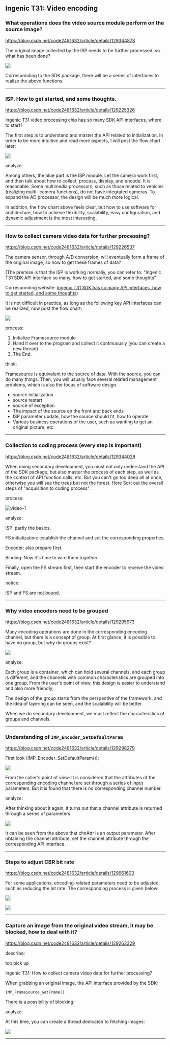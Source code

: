 Ingenic T31: Video encoding
---------------------------

### What operations does the video source module perform on the source image?
https://blog.csdn.net/code2481632/article/details/129344878

The original image collected by the ISP needs to be further processed, so what has been done?

![](pix/chart17.png)

Corresponding to the SDK package, there will be a series of interfaces to realize the above functions.

---

### ISP. How to get started, and some thoughts.
https://blog.csdn.net/code2481632/article/details/129225326

Ingenic T31 video processing chip has so many SDK API interfaces, where to start?

The first step is to understand and master the API related to initialization.
In order to be more intuitive and read more aspects, I will post the flow chart later:

![](pix/chart1.png)

analyze:

Among others, the blue part is the ISP module. Let the camera work first, and 
then talk about how to collect, process, display, and encode. It is reasonable.
Some multimedia processors, such as those related to vehicles (realizing multi-
camera functions), do not have integrated cameras. To expand the AD processor, 
the design will be much more logical.

In addition, the flow chart above feels clear, but how to use software for architecture,
how to achieve flexibility, scalability, easy configuration, and dynamic adjustment is
the most interesting.

---

### How to collect camera video data for further processing?
https://blog.csdn.net/code2481632/article/details/129226537

The camera sensor, through A/D conversion, will eventually form a frame of
the original image, so how to get these frames of data?

(The premise is that the ISP is working normally, you can refer to:
"Ingenic T31 SDK API interface so many, how to get started, and some thoughts"

Corresponding website: [Ingenic T31 SDK has so many API interfaces, how to get started,
and some thoughts](https://blog.csdn.net/code2481632/article/details/129225326))

It is not difficult in practice, as long as the following key API interfaces can
be realized, now post the flow chart:

![](pix/chart3.png)

process:

1. Initialize Framesource module
2. Hand it over to the program and collect it continuously (you can create a new thread)
3. The End.

think:

Framesource is equivalent to the source of data. With the source, you can do many things.
Then, you will usually face several related management problems, which is also the focus
of software design.

- source initialization
- source restart
- source of exception
- The impact of the source on the front and back ends
- ISP parameter update, how the source should fit, how to operate
- Various business operations of the user, such as wanting to get an original picture, etc.

---

### Collection to coding process (every step is important)
https://blog.csdn.net/code2481632/article/details/129344028

When doing secondary development, you must not only understand the API of the
SDK package, but also master the process of each step, as well as the context
of API function calls, etc. But you can't go too deep all at once, otherwise
you will see the trees but not the forest. Here Sort out the overall steps of
"acquisition to coding process".

process:

![video-1](https://github.com/user-attachments/assets/18710845-9391-4066-ac5e-a5f5bfcd14ae)

analyze:

ISP: partly the basics.

FS initialization: establish the channel and set the corresponding properties.

Encoder: also prepare first.

Binding: Now it's time to wire them together.

Finally, open the FS stream first, then start the encoder to receive the video stream.

notice:

ISP and FS are not bound.

---

### Why video encoders need to be grouped
https://blog.csdn.net/code2481632/article/details/129295973

Many encoding operations are done in the corresponding encoding channel, but
there is a concept of group. At first glance, it is possible to have no group,
but why do groups exist?

![](pix/chart4.png)

analyze:

Each group is a container, which can hold several channels, and each group is
different, and the channels with common characteristics are grouped into one
group. From the user's point of view, this design is easier to understand and
also more friendly;

The design of the group starts from the perspective of the framework, and the
idea of layering can be seen, and the scalability will be better.

When we do secondary development, we must reflect the characteristics of groups
and channels.

---

### Understanding of `IMP_Encoder_SetDefaultParam`
https://blog.csdn.net/code2481632/article/details/129298279

First look (IMP_Encoder_SetDefaultParam()):

![](pix/chart5.png)

From the caller's point of view: It is considered that the attributes
of the corresponding encoding channel are set through a series of input
parameters. But it is found that there is no corresponding channel number.

analyze:

After thinking about it again, it turns out that a channel attribute is
returned through a series of parameters.

![](pix/chart6.png)

It can be seen from the above that chnAttr is an output parameter. After
obtaining the channel attribute, set the channel attribute through the
corresponding API interface.

---

### Steps to adjust CBR bit rate
https://blog.csdn.net/code2481632/article/details/129661603

For some applications, encoding-related parameters need to be adjusted,
such as reducing the bit rate. The corresponding process is given below:

![](pix/chart10.png)

![](pix/chart11.png)

---

### Capture an image from the original video stream, it may be blocked, how to deal with it?
https://blog.csdn.net/code2481632/article/details/129263329

describe:

top pick up

Ingenic T31: How to collect camera video data for further processing?

When grabbing an original image, the API interface provided by the SDK:
```
IMP_FrameSource_GetFrame()
```

There is a possibility of blocking.

analyze:

At this time, you can create a thread dedicated to fetching images:

![](pix/chart2.png)

---
